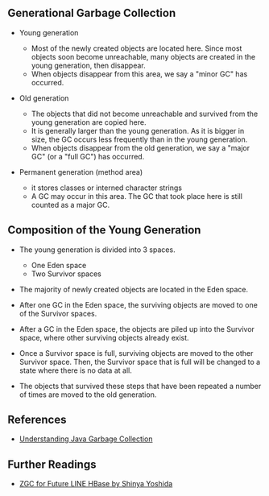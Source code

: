 ## Generational Garbage Collection 

* Young generation
	* Most of the newly created objects are located here. Since most objects soon become unreachable, many objects are created in the young generation, then disappear. 
	* When objects disappear from this area, we say a "minor GC" has occurred. 

* Old generation
	* The objects that did not become unreachable and survived from the young generation are copied here. 
	* It is generally larger than the young generation. As it is bigger in size, the GC occurs less frequently than in the young generation. 
	* When objects disappear from the old generation, we say a "major GC" (or a "full GC") has occurred. 

* Permanent generation (method area)
	* it stores classes or interned character strings
	* A GC may occur in this area. The GC that took place here is still counted as a major GC.
	
## Composition of the Young Generation

* The young generation is divided into 3 spaces. 
    * One Eden space
    * Two Survivor spaces

* The majority of newly created objects are located in the Eden space.
* After one GC in the Eden space, the surviving objects are moved to one of the Survivor spaces. 
* After a GC in the Eden space, the objects are piled up into the Survivor space, where other surviving objects already exist.
* Once a Survivor space is full, surviving objects are moved to the other Survivor space. Then, the Survivor space that is full will be changed to a state where there is no data at all.
* The objects that survived these steps that have been repeated a number of times are moved to the old generation.

## References

* [Understanding Java Garbage Collection](https://www.cubrid.org/blog/understanding-java-garbage-collection/)

## Further Readings

* [ZGC for Future LINE HBase by Shinya Yoshida](https://github.com/EddieChoCho/tech-talks-note/blob/master/2019/ZGC_ForFutureLineHBase.md)

 